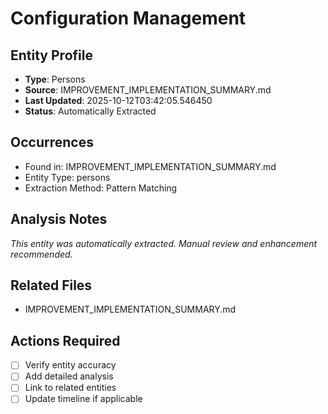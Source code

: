 # Configuration Management

## Entity Profile
- **Type**: Persons
- **Source**: IMPROVEMENT_IMPLEMENTATION_SUMMARY.md
- **Last Updated**: 2025-10-12T03:42:05.546450
- **Status**: Automatically Extracted

## Occurrences
- Found in: IMPROVEMENT_IMPLEMENTATION_SUMMARY.md
- Entity Type: persons
- Extraction Method: Pattern Matching

## Analysis Notes
*This entity was automatically extracted. Manual review and enhancement recommended.*

## Related Files
- IMPROVEMENT_IMPLEMENTATION_SUMMARY.md

## Actions Required
- [ ] Verify entity accuracy
- [ ] Add detailed analysis
- [ ] Link to related entities
- [ ] Update timeline if applicable
